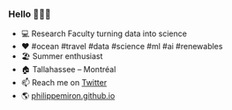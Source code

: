 ### Hello 👋👨‍💻

- 💻 Research Faculty turning data into science
- ♥️ #ocean #travel #data #science #ml #ai #renewables
- 🏖️ Summer enthusiast
- 🏠 Tallahassee – Montréal
- 📫 Reach me on [Twitter](https://twitter.com/philippemiron)
- 🌎 [philippemiron.github.io](https://philippemiron.github.io/)

<!--
**philippemiron/philippemiron** is a ✨ _special_ ✨ repository because its `README.md` (this file) appears on your GitHub profile.

Here are some ideas to get you started:

- 🔭 I’m currently working on ...
- 🌱 I’m currently learning ...
- 👯 I’m looking to collaborate on ...
- 🤔 I’m looking for help with ...
- 💬 Ask me about ...
- 📫 How to reach me: ...
- 😄 Pronouns: ...
- ⚡ Fun fact: ...
-->
